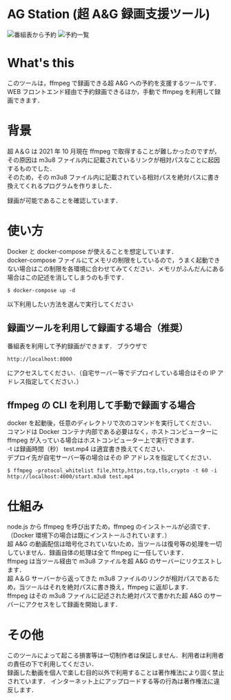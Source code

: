 # AG Station (超 A&G 録画支援ツール)

![番組表から予約](https://work.takonasu.net/AGStation-1.png)
![予約一覧](https://work.takonasu.net/AGStation-2.png)

# What's this

このツールは，ffmpeg で録画できる超 A&G への予約を支援するツールです．  
WEB フロントエンド経由で予約録画できるほか，手動で ffmpeg を利用して録画できます．

# 背景

超 A＆G は 2021 年 10 月現在 ffmpeg で取得することが難しかったのですが，  
その原因は m3u8 ファイル内に記載されているリンクが相対パスなことに起因するものでした．  
そのため，その m3u8 ファイル内に記載されている相対パスを絶対パスに書き換えてくれるプログラムを作りました．

録画が可能であることを確認しています．

# 使い方

Docker と docker-compose が使えることを想定しています．  
docker-compose ファイルにてメモリの制限をしているので，うまく起動できない場合はこの制限を各環境に合わせてみてください．メモリがふんだんにある場合はこの記述を消してしまうのも手です．

```
$ docker-compose up -d
```

以下利用したい方法を選んで実行してください

## 録画ツールを利用して録画する場合（推奨）

番組表を利用して予約録画ができます．
ブラウザで

```
http://localhost:8000
```

にアクセスしてください．（自宅サーバー等でデプロイしている場合はその IP アドレス指定してください．）

## ffmpeg の CLI を利用して手動で録画する場合

docker を起動後，任意のディレクトリで次のコマンドを実行してください．  
コマンドは Docker コンテナ内部である必要はなく，ホストコンピューターに ffmpeg が入っている場合はホストコンピューター上で実行できます．  
-t は録画時間（秒） test.mp4 は適宜書き換えてください．  
デプロイ先が自宅サーバー等の場合はその IP アドレスを指定してください．

```
$ ffmpeg -protocol_whitelist file,http,https,tcp,tls,crypto -t 60 -i http://localhost:4000/start.m3u8 test.mp4
```

# 仕組み

node.js から ffmpeg を呼び出すため，ffmpeg のインストールが必須です．（Docker 環境下の場合は既にインストールされています．）  
超 A&G の動画配信は暗号化されていないため，当ツールは復号等の処理を一切していません．録画自体の処理は全て ffmpeg に一任しています．  
ffmpeg は当ツール経由で m3u8 ファイルを超 A&G のサーバーにリクエストします．  
超 A＆G サーバーから返ってきた m3u8 ファイルのリンクが相対パスであるため，当ツールはそれを絶対パスに書き換え，ffmpeg に返却します．  
ffmpeg はその m3u8 ファイルに記述された絶対パスで書かれた超 A&G のサーバーにアクセスをして録画を開始します．

# その他

このツールによって起こる損害等は一切制作者は保証しません．利用者は利用者の責任の下で利用してください．  
録画した動画を個人で楽しむ目的以外で利用することは著作権法により固く禁止されています． インターネット上にアップロードする等の行為は著作権法に違反します．
